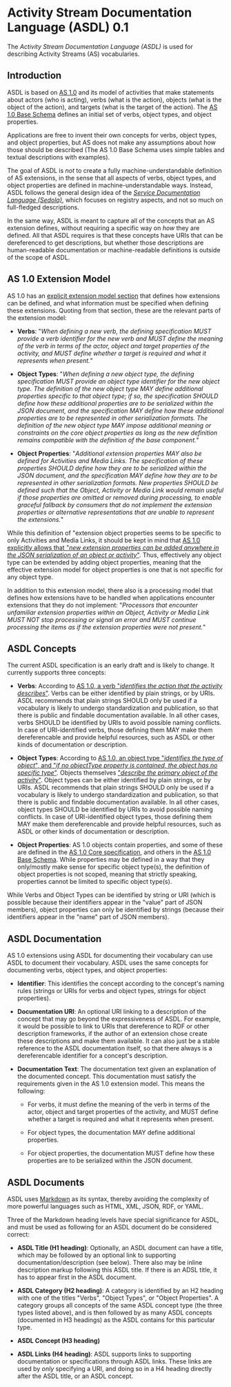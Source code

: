 Activity Stream Documentation Language (ASDL) 0.1
=================================================

The *Activity Stream Documentation Language (ASDL)* is used for describing Activity Streams (AS) vocabularies.

Introduction
------------

ASDL is based on [AS 1.0](http://activitystrea.ms/) and its model of activities that make statements about actors (who is acting), verbs (what is the action), objects (what is the object of the action), and targets (what is the target of the action). The [AS 1.0 Base Schema](https://github.com/activitystreams/activity-schema/blob/master/activity-schema.md) defines an initial set of verbs, object types, and object properties.

Applications are free to invent their own concepts for verbs, object types, and object properties, but AS does not make any assumptions about how those should be described (The AS 1.0 Base Schema uses simple tables and textual descriptions with examples).

The goal of ASDL is *not* to create a fully machine-understandable definition of AS extensions, in the sense that all aspects of verbs, object types, and object properties are defined in machine-understandable ways. Instead, ASDL follows the general design idea of the [*Service Documentation Language (Sedola)*](https://github.com/dret/sedola), which focuses on registry aspects, and not so much on full-fledged descriptions.

In the same way, ASDL is meant to capture all of the concepts that an AS extension defines, without requiring a specific way on *how* they are defined. All that ASDL requires is that these concepts have URIs that can be dereferenced to get descriptions, but whether those descriptions are human-readable documentation or machine-readable definitions is outside of the scope of ASDL.


AS 1.0 Extension Model
----------------------

AS 1.0 has an [explicit extension model section](http://activitystrea.ms/specs/json/1.0/#extensions) that defines how extensions can be defined, and what information must be specified when defining these extensions. Quoting from that section, these are the relevant parts of the extension model:

* **Verbs**: "*When defining a new verb, the defining specification MUST provide a verb identifier for the new verb and MUST define the meaning of the verb in terms of the actor, object and target properties of the activity, and MUST define whether a target is required and what it represents when present.*"

* **Object Types**: "*When defining a new object type, the defining specification MUST provide an object type identifier for the new object type. The definition of the new object type MAY define additional properties specific to that object type; if so, the specification SHOULD define how these additional properties are to be serialized within the JSON document, and the specification MAY define how these additional properties are to be represented in other serialization formats. The definition of the new object type MAY impose additional meaning or constraints on the core object properties as long as the new definition remains compatible with the definition of the base component.*"

* **Object Properties**: "*Additional extension properties MAY also be defined for Activities and Media Links. The specification of these properties SHOULD define how they are to be serialized within the JSON document, and the specification MAY define how they are to be represented in other serialization formats. New properties SHOULD be defined such that the Object, Activity or Media Link would remain useful if those properties are omitted or removed during processing, to enable graceful fallback by consumers that do not implement the extension properties or alternative representations that are unable to represent the extensions.*"

While this definition of "extension object properties seems to be specific to only Activities and Media Links, it should be kept in mind that [AS 1.0 explicitly allows that "*new extension properties can be added anywhere in the JSON serialization of an object or activity*"](http://activitystrea.ms/specs/json/1.0/#extensions). Thus, effectively any object type can be extended by adding object properties, meaning that the effective extension model for object properties is one that is not specific for any object type.

In addition to this extension model, there also is a processing model that defines how extensions have to be handled when applications encounter extensions that they do not implement: "*Processors that encounter unfamiliar extension properties within an Object, Activity or Media Link MUST NOT stop processing or signal an error and MUST continue processing the items as if the extension properties were not present.*"


ASDL Concepts
-------------

The current ASDL specification is an early draft and is likely to change. It currently supports three concepts:

* **Verbs**: According to [AS 1.0, a verb "*identifies the action that the activity describes*"](http://activitystrea.ms/specs/json/1.0/#activity). Verbs can be either identified by plain strings, or by URIs. ASDL recommends that plain strings SHOULD only be used if a vocabulary is likely to undergo standardization and publication, so that there is public and findable documentation available. In all other cases, verbs SHOULD be identified by URIs to avoid possible naming conflicts. In case of URI-identified verbs, those defining them MAY make them dereferencable and provide helpful resources, such as ASDL or other kinds of documentation or description.

* **Object Types**: According to [AS 1.0, an object type "*identifies the type of object*", and "*if no objectType property is contained, the object has no specific type*"](http://activitystrea.ms/specs/json/1.0/#object). Objects themselves ["*describe the primary object of the activity*"](http://activitystrea.ms/specs/json/1.0/#activity). Object types can be either identified by plain strings, or by URIs. ASDL recommends that plain strings SHOULD only be used if a vocabulary is likely to undergo standardization and publication, so that there is public and findable documentation available. In all other cases, object types SHOULD be identified by URIs to avoid possible naming conflicts. In case of URI-identified object types, those defining them MAY make them dereferencable and provide helpful resources, such as ASDL or other kinds of documentation or description.

* **Object Properties**: AS 1.0 objects contain properties, and some of these are defined in the [AS 1.0 Core specification](http://activitystrea.ms/specs/json/1.0/), and others in the [AS 1.0 Base Schema](https://github.com/activitystreams/activity-schema/blob/master/activity-schema.md). While properties may be defined in a way that they only/mostly make sense for specific object type(s), the definition of object properties is not scoped, meaning that strictly speaking, properties cannot be limited to specific object type(s).

While Verbs and Object Types can be identified by string or URI (which is possible because their identifiers appear in the "value" part of JSON members), object properties can only be identified by strings (because their identifiers appear in the "name" part of JSON members).


ASDL Documentation
------------------

AS 1.0 extensions using ASDL for documenting their vocabulary can use ASDL to document their vocabulary. ASDL uses the same concepts for documenting verbs, object types, and object properties:

* **Identifier**: This identifies the concept according to the concept's naming rules (strings or URIs for verbs and object types, strings for object properties).

* **Documentation URI**: An optional URI linking to a description of the concept that may go beyond the expressiveness of ASDL. For example, it would be possible to link to URIs that dereference to RDF or other description frameworks, if the author of an extension chose create these descriptions and make them available. It can also just be a stable reference to the ASDL documentation itself, so that there always is a dereferencable identifier for a concept's description.

* **Documentation Text**: The documentation text given an explanation of the documented concept. This documentation must satisfy the requirements given in the AS 1.0 extension model. This means the following:

  * For verbs, it must define the meaning of the verb in terms of the actor, object and target properties of the activity, and MUST define whether a target is required and what it represents when present. 

  * For object types, the documentation MAY define additional properties.

  * For object properties, the documentation MUST define how these properties are to be serialized within the JSON document.

ASDL Documents
--------------

ASDL uses [Markdown](http://daringfireball.net/projects/markdown/) as its syntax, thereby avoiding the complexity of more powerful languages such as HTML, XML, JSON, RDF, or YAML.

Three of the Markdown heading levels have special significance for ASDL, and must be used as following for an ASDL document do be considered correct:

* **ASDL Title (H1 heading)**: Optionally, an ASDL document can have a title, which may be followed by an optional link to supporting documentation/description (see below). There also may be inline description markup following this ASDL title. If there is an ADSL title, it has to appear first in the ASDL document.

* **ASDL Category (H2 heading)**: A category is identified by an H2 heading with one of the titles "Verbs", "Object Types", or "Object Properties". A category groups all concepts of the same ASDL concept type (the three types listed above), and is then followed by as many ASDL concepts (documented in H3 headings) as the ASDL contains for this particular type.

* **ASDL Concept (H3 heading)**

* **ASDL Links (H4 heading)**: ASDL supports links to supporting documentation or specifications through ASDL links. These links are used by *only* specifying a URI, and doing so in a H4 heading directly after the ASDL title, or an ASDL concept.
